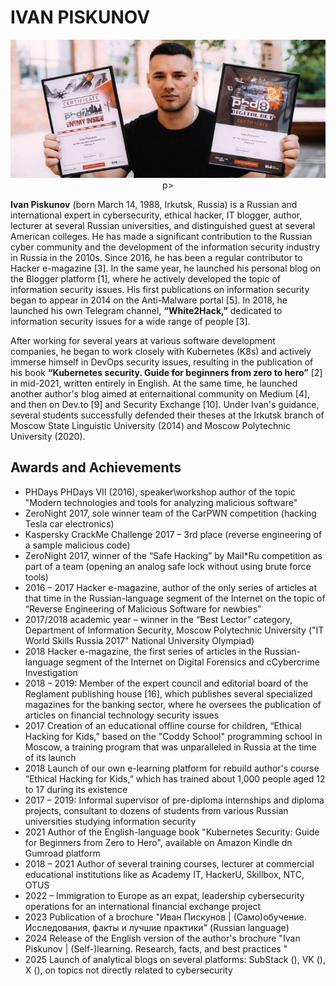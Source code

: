 
# IVAN PISKUNOV

<p align="center">
    <img src="https://github.com/D3One/ivanpiskunov/blob/main/Biography/Ivan_Piskunov_Bio.jpg"> p>

**Ivan Piskunov** (born March 14, 1988, Irkutsk, Russia) is a Russian and international expert in cybersecurity, ethical hacker, IT blogger, author, lecturer at several Russian universities, and distinguished guest at several American colleges. He has made a significant contribution to the Russian cyber community and the development of the information security industry in Russia in the 2010s. Since 2016, he has been a regular contributor to Hacker e-magazine [3]. In the same year, he launched his personal blog on the Blogger platform [1], where he actively developed the topic of information security issues. His first publications on information security began to appear in 2014 on the Anti-Malware portal [5]. In 2018, he launched his own Telegram channel, **“White2Hack,”** dedicated to information security issues for a wide range of people [3]. 

After working for several years at various software development companies, he began to work closely with Kubernetes (K8s) and actively immerse himself in DevOps security issues, resulting in the publication of his book **“Kubernetes security. Guide for beginners from zero to hero”** [2] in mid-2021, written entirely in English. At the same time, he launched another author's blog aimed at enternaitional community on Medium [4], and then on Dev.to [9] and Security Exchange [10]. Under Ivan's guidance, several students successfully defended their theses at the Irkutsk branch of Moscow State Linguistic University (2014) and Moscow Polytechnic University (2020). <br>

## Awards and Achievements
 - PHDays PHDays VII (2016), speaker\workshop author of the topic "Modern technologies and tools for analyzing malicious software"
 - ZeroNight 2017, sole winner team of the CarPWN competition (hacking Tesla car electronics)
 - Kaspersky CrackMe Challenge 2017 – 3rd place (reverse engineering of a sample malicious code)
 - ZeroNight 2017, winner of the “Safe Hacking” by Mail*Ru competition as part of a team (opening an analog safe lock without using brute force tools)
 - 2016 – 2017 Hacker e-magazine, author of the only series of articles at that time in the Russian-language segment of the Internet on the topic of “Reverse Engineering of Malicious Software for newbies”
 - 2017/2018 academic year – winner in the “Best Lector” category, Department of Information Security, Moscow Polytechnic University ("IT World Skills Russia 2017" National University Olympiad)
 - 2018 Hacker e-magazine, the first series of articles in the Russian-language segment of the Internet on Digital Forensics and cCybercrime Investigation 
 - 2018 – 2019: Member of the expert council and editorial board of the Reglament publishing house [16], which publishes several specialized magazines for the banking sector, where he oversees the publication of articles on financial technology security issues
 - 2017 Creation of an educational offline course for children, “Ethical Hacking for Kids,” based on the "Coddy School" programming school in Moscow, a training program that was unparalleled in Russia at the time of its launch
 - 2018 Launch of our own e-learning platform for rebuild author's course “Ethical Hacking for Kids,” which has trained about 1,000 people aged 12 to 17 during its existence
 - 2017 – 2019: Informal supervisor of pre-diploma internships and diploma projects, consultant to dozens of students from various Russian universities studying information security
 - 2021 Author of the English-language book "Kubernetes Security: Guide for Beginners from Zero to Hero", available on Amazon Kindle dn Gumroad platform
 - 2018 – 2021 Author of several training courses, lecturer at commercial educational institutions like as Academy IT, HackerU, Skillbox, NTC, OTUS
 - 2022 – Immigration to Europe as an expat, leadership cybersecurity operations for an international financial exchange project
 - 2023 Publication of a brochure "Иван Пискунов | (Само)обучение. Исследования, факты и лучшие практики" (Russian language)
 - 2024 Release of the English version of the author's brochure "Ivan Piskunov | (Self-)learning. Research, facts, and best practices "
 - 2025 Launch of analytical blogs on several platforms: SubStack (), VK (), X (), on topics not directly related to cybersecurity



























